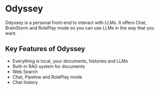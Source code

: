 # Odyssey

Odyssey is a personal front-end to interact with LLMs. It offers Chat, BrainStorm and RolePlay mode so you can use LLMs in the way that you want.

## Key Features of Odyssey
- Everything is local, your documents, histories and LLMs
- Built-in RAG system for documents
- Web Search
- Chat, Pipeline and RolePlay mode
- Chat history